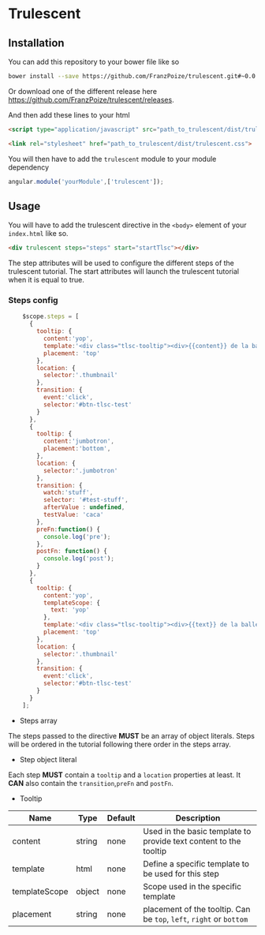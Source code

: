 # Trulescent

## Installation

You can add this repository to your bower file like so
``` sh
bower install --save https://github.com/FranzPoize/trulescent.git#~0.0.7
```
Or download one of the different release here https://github.com/FranzPoize/trulescent/releases.

And then add these lines to your html
``` html
<script type="application/javascript" src="path_to_trulescent/dist/trulescent.js"></script>
```
``` html
<link rel="stylesheet" href="path_to_trulescent/dist/trulescent.css">
```

You will then have to add the ```trulescent``` module to your module dependency
``` javascript
angular.module('yourModule',['trulescent']);
```

## Usage

You will have to add the trulescent directive in the ```<body>``` element of your ```index.html``` like so.

``` html
<div trulescent steps="steps" start="startTlsc"></div>
```

The step attributes will be used to configure the different steps of the trulescent tutorial. The start attributes will launch the trulescent tutorial when it is equal to true.

### Steps config
``` javascript
    $scope.steps = [
      {
        tooltip: {
          content:'yop',
          template:'<div class="tlsc-tooltip"><div>{{content}} de la balle</div><button class="btn" ng-click="prevStep()">Back</button><button class="btn" ng-click="nextStep()">Next</button><button class="btn" ng-click="stop()">End</button></div>',
          placement: 'top'
        },
        location: {
          selector:'.thumbnail'
        },
        transition: {
          event:'click',
          selector:'#btn-tlsc-test'
        }
      },
      {
        tooltip: {
          content:'jumbotron',
          placement:'bottom',
        },
        location: {
          selector:'.jumbotron'
        },
        transition: {
          watch:'stuff',
          selector: '#test-stuff',
          afterValue : undefined,
          testValue: 'caca'
        },
        preFn:function() {
          console.log('pre');
        },
        postFn: function() {
          console.log('post');
        }
      },
      {
        tooltip: {
          content:'yop',
          templateScope: {
            text: 'yop'
          },
          template:'<div class="tlsc-tooltip"><div>{{text}} de la balle</div><button class="btn" ng-click="prevStep()">Back</button><button class="btn" ng-click="nextStep()">Next</button><button class="btn" ng-click="stop()">End</button></div>',
          placement: 'top'
        },
        location: {
          selector:'.thumbnail'
        },
        transition: {
          event:'click',
          selector:'#btn-tlsc-test'
        }
      }
    ];
```

* Steps array

The steps passed to the directive **MUST** be an array of object literals. Steps will be ordered in the tutorial following there order in the steps array.

* Step object literal

Each step **MUST** contain a ```tooltip``` and a ```location``` properties at least. It **CAN** also contain the ```transition```,```preFn``` and ```postFn```.

* Tooltip

|Name|Type|Default|Description|
|----|----|-------|-----------|
|content|string|none|Used in the basic template to provide text content to the tooltip|
|template|html|none|Define a specific template to be used for this step|
|templateScope|object|none|Scope used in the specific template|
|placement|string|none|placement of the tooltip. Can be ```top```, ```left```, ```right``` or ```bottom```|
